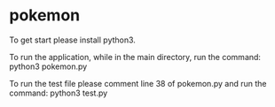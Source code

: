 # pokemon
To get start please install python3.

To run the application, while in the main directory, run the command:
python3 pokemon.py

To run the test file please comment line 38 of pokemon.py and run the command:
python3 test.py